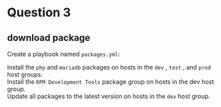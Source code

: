 # Question 3

## download package

Create a playbook named `packages.yml`:

Install the `php` and `mariadb` packages on hosts in the `dev` , `test` , and `prod` host groups.  
Install the `RPM Development Tools` package group on hosts in the dev host group.  
Update all packages to the latest version on hosts in the `dev` host group.